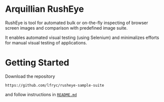 Arquillian RushEye
==================

RushEye is tool for automated bulk or on-the-fly inspecting of browser screen images and comparison with predefined image suite.
 
It enables automated visual testing (using Selenium) and minimalizes efforts for manual visual testing of applications.


Getting Started
===============

Download the repository

    https://github.com/lfryc/rusheye-sample-suite
    
and follow instructions in [`README.md`](https://github.com/lfryc/rusheye-sample-suite/blob/master/README.md)
